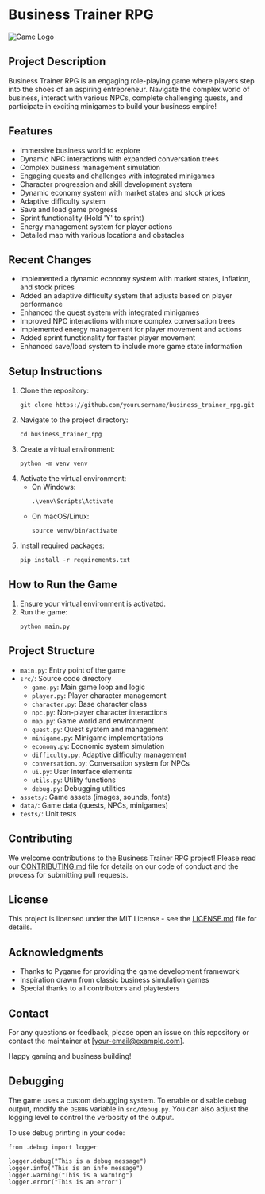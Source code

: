 # Business Trainer RPG

![Game Logo](assets/images/logo.png)

## Project Description

Business Trainer RPG is an engaging role-playing game where players step into the shoes of an aspiring entrepreneur. Navigate the complex world of business, interact with various NPCs, complete challenging quests, and participate in exciting minigames to build your business empire!

## Features

- Immersive business world to explore
- Dynamic NPC interactions with expanded conversation trees
- Complex business management simulation
- Engaging quests and challenges with integrated minigames
- Character progression and skill development system
- Dynamic economy system with market states and stock prices
- Adaptive difficulty system
- Save and load game progress
- Sprint functionality (Hold 'Y' to sprint)
- Energy management system for player actions
- Detailed map with various locations and obstacles

## Recent Changes

- Implemented a dynamic economy system with market states, inflation, and stock prices
- Added an adaptive difficulty system that adjusts based on player performance
- Enhanced the quest system with integrated minigames
- Improved NPC interactions with more complex conversation trees
- Implemented energy management for player movement and actions
- Added sprint functionality for faster player movement
- Enhanced save/load system to include more game state information

## Setup Instructions

1. Clone the repository:
   ```
   git clone https://github.com/yourusername/business_trainer_rpg.git
   ```
2. Navigate to the project directory:
   ```
   cd business_trainer_rpg
   ```
3. Create a virtual environment:
   ```
   python -m venv venv
   ```
4. Activate the virtual environment:
   - On Windows:
     ```
     .\venv\Scripts\Activate
     ```
   - On macOS/Linux:
     ```
     source venv/bin/activate
     ```
5. Install required packages:
   ```
   pip install -r requirements.txt
   ```

## How to Run the Game

1. Ensure your virtual environment is activated.
2. Run the game:
   ```
   python main.py
   ```

## Project Structure

- `main.py`: Entry point of the game
- `src/`: Source code directory
  - `game.py`: Main game loop and logic
  - `player.py`: Player character management
  - `character.py`: Base character class
  - `npc.py`: Non-player character interactions
  - `map.py`: Game world and environment
  - `quest.py`: Quest system and management
  - `minigame.py`: Minigame implementations
  - `economy.py`: Economic system simulation
  - `difficulty.py`: Adaptive difficulty management
  - `conversation.py`: Conversation system for NPCs
  - `ui.py`: User interface elements
  - `utils.py`: Utility functions
  - `debug.py`: Debugging utilities
- `assets/`: Game assets (images, sounds, fonts)
- `data/`: Game data (quests, NPCs, minigames)
- `tests/`: Unit tests

## Contributing

We welcome contributions to the Business Trainer RPG project! Please read our [CONTRIBUTING.md](CONTRIBUTING.md) file for details on our code of conduct and the process for submitting pull requests.

## License

This project is licensed under the MIT License - see the [LICENSE.md](LICENSE.md) file for details.

## Acknowledgments

- Thanks to Pygame for providing the game development framework
- Inspiration drawn from classic business simulation games
- Special thanks to all contributors and playtesters

## Contact

For any questions or feedback, please open an issue on this repository or contact the maintainer at [your-email@example.com].

Happy gaming and business building!

## Debugging

The game uses a custom debugging system. To enable or disable debug output, modify the `DEBUG` variable in `src/debug.py`. You can also adjust the logging level to control the verbosity of the output.

To use debug printing in your code:

```
from .debug import logger

logger.debug("This is a debug message")
logger.info("This is an info message")
logger.warning("This is a warning")
logger.error("This is an error")
```